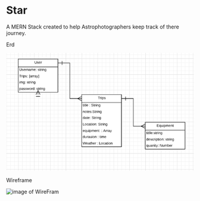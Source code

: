 # Star
A MERN Stack created to help Astrophotographers keep track of there journey.

 Erd


![image of erd](images/erd.png)


Wireframe 


![image of WireFram](images/KeywireFrame.jpg)